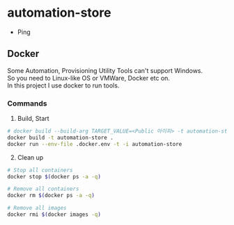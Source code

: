 # automation-store

- Ping

## Docker

Some Automation, Provisioning Utility Tools can't support Windows. <br>
So you need to Linux-like OS or VMWare, Docker etc on. <br>
In this project I use docker to run tools.

### Commands

1. Build, Start

```bash
# docker build --build-arg TARGET_VALUE=<Public 아이피> -t automation-store .
docker build -t automation-store .
docker run --env-file .docker.env -t -i automation-store
```

2. Clean up

```bash
# Stop all containers
docker stop $(docker ps -a -q)

# Remove all containers
docker rm $(docker ps -a -q)

# Remove all images
docker rmi $(docker images -q) 
```